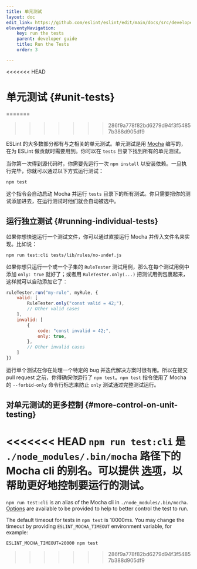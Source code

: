 ```yaml
---
title: 单元测试
layout: doc
edit_link: https://github.com/eslint/eslint/edit/main/docs/src/developer-guide/unit-tests.md
eleventyNavigation:
    key: run the tests
    parent: developer guide
    title: Run the Tests
    order: 3

---
```

<<<<<<< HEAD
<!-- Note: No pull requests accepted for this file. See README.md in the root directory for details. -->

# 单元测试 {#unit-tests}
=======
>>>>>>> 286f9a778f82bd6279d94f3f54857b388d905df9

ESLint 的大多数部分都有与之相关的单元测试。单元测试是用 [Mocha](https://mochajs.org/) 编写的，在为 ESLint 做贡献时需要用到。你可以在 `tests` 目录下找到所有的单元测试。

当你第一次得到源代码时，你需要先运行一次 `npm install` 以安装依赖。一旦执行完毕，你就可以通过以下方式运行测试：

    npm test

这个指令会自动启动 Mocha 并运行 `tests` 目录下的所有测试。你只需要把你的测试添加进去，在运行测试时他们就会自动被选中。

## 运行独立测试 {#running-individual-tests}

如果你想快速运行一个测试文件，你可以通过直接运行 Mocha 并传入文件名来实现。比如说：

    npm run test:cli tests/lib/rules/no-undef.js

如果你想只运行一个或一个子集的 `RuleTester` 测试用例，那么在每个测试用例中添加 `only: true` 就好了；或者用 `RuleTester.only(...)` 把测试用例包裹起来，这样就可以自动添加它了：

```js
ruleTester.run("my-rule", myRule, {
    valid: [
        RuleTester.only("const valid = 42;"),
        // Other valid cases
    ],
    invalid: [
        {
            code: "const invalid = 42;",
            only: true,
        },
        // Other invalid cases
    ]
})
```

运行单个测试在你在处理一个特定的 bug 并迭代解决方案时很有用。所以在提交 pull request 之前，你得确保你运行了 `npm test`。`npm test` 指令使用了 Mocha 的 `--forbid-only` 命令行标志来防止 `only` 测试通过完整测试运行。

## 对单元测试的更多控制 {#more-control-on-unit-testing}

<<<<<<< HEAD
`npm run test:cli` 是 `./node_modules/.bin/mocha` 路径下的 Mocha cli 的别名。可以提供 [选项](https://mochajs.org/#command-line-usage)，以帮助更好地控制要运行的测试。
=======
`npm run test:cli` is an alias of the Mocha cli in `./node_modules/.bin/mocha`. [Options](https://mochajs.org/#command-line-usage) are available to be provided to help to better control the test to run.

The default timeout for tests in `npm test` is 10000ms. You may change the timeout by providing `ESLINT_MOCHA_TIMEOUT` environment variable, for example:

    ESLINT_MOCHA_TIMEOUT=20000 npm test
>>>>>>> 286f9a778f82bd6279d94f3f54857b388d905df9
